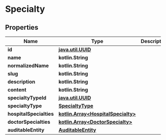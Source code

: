 
# Specialty

## Properties
Name | Type | Description | Notes
------------ | ------------- | ------------- | -------------
**id** | [**java.util.UUID**](java.util.UUID.md) |  |  [optional]
**name** | **kotlin.String** |  |  [optional]
**normalizedName** | **kotlin.String** |  |  [optional]
**slug** | **kotlin.String** |  |  [optional]
**description** | **kotlin.String** |  |  [optional]
**content** | **kotlin.String** |  |  [optional]
**specialtyTypeId** | [**java.util.UUID**](java.util.UUID.md) |  |  [optional]
**specialtyType** | [**SpecialtyType**](SpecialtyType.md) |  |  [optional]
**hospitalSpecialties** | [**kotlin.Array&lt;HospitalSpecialty&gt;**](HospitalSpecialty.md) |  |  [optional]
**doctorSpecialties** | [**kotlin.Array&lt;DoctorSpecialty&gt;**](DoctorSpecialty.md) |  |  [optional]
**auditableEntity** | [**AuditableEntity**](AuditableEntity.md) |  |  [optional]



